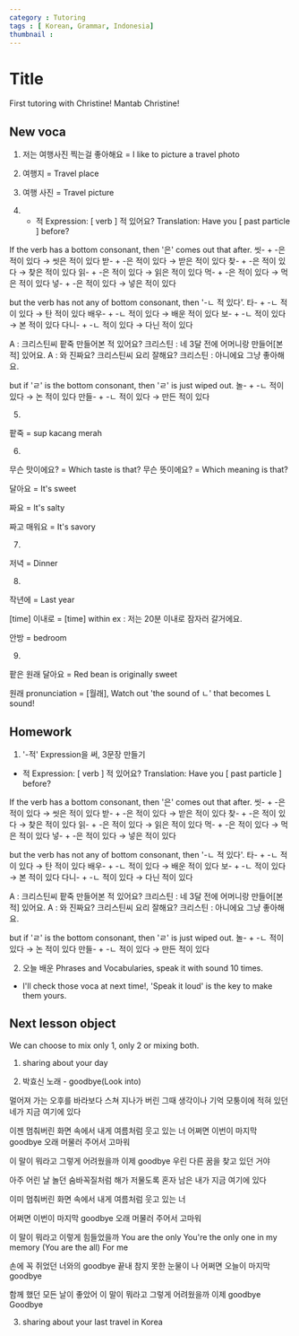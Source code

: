 ```yaml
---
category : Tutoring
tags : [ Korean, Grammar, Indonesia]
thumbnail : 
---
```


# Title 

First tutoring with Christine!
Mantab Christine!

## New voca

1. 저는 여행사진 찍는걸 좋아해요 = I like to picture a travel photo

2. 여행지 = Travel place

3. 여행 사진 = Travel picture

4. - 적
Expression: [ verb ] 적 있어요? 
Translation: Have you [ past particle ] before?

If the verb has a bottom consonant, then '은' comes out that after. 
씻- + -은 적이 있다 → 씻은 적이 있다
받- + -은 적이 있다 → 받은 적이 있다
찾- + -은 적이 있다 → 찾은 적이 있다
읽- + -은 적이 있다 → 읽은 적이 있다
먹- + -은 적이 있다 → 먹은 적이 있다
넣- + -은 적이 있다 → 넣은 적이 있다

but the verb has not any of bottom consonant, then  '-ㄴ 적 있다'.
타- + -ㄴ 적이 있다 → 탄 적이 있다
배우- + -ㄴ 적이 있다 → 배운 적이 있다
보- + -ㄴ 적이 있다 → 본 적이 있다
다니- + -ㄴ 적이 있다 → 다닌 적이 있다

A : 크리스틴씨 팥죽 만들어본 적 있어요?
크리스틴 : 네 3달 전에 어머니랑 만들어[본 적] 있어요.
A : 와 진짜요? 크리스틴씨 요리 잘해요?
크리스틴 : 아니에요 그냥 좋아해요.


but if 'ㄹ' is the bottom consonant, then 'ㄹ' is just wiped out.
놀- + -ㄴ 적이 있다 → 논 적이 있다
만들- + -ㄴ 적이 있다 → 만든 적이 있다


5. 
팥죽 = sup kacang merah

6. 
무슨 맛이에요? = Which taste is that?
무슨 뜻이에요? = Which meaning is that?

달아요 = It's sweet

짜요 = It's salty

짜고 매워요 = It's savory

7.  
저녁 = Dinner

8. 
작년에 = Last year

[time] 이내로 = [time] within
ex : 저는 20분 이내로 잠자러 갈거에요.


안방 = bedroom

9. 
팥은 원래 달아요 = Red bean is originally sweet

원래 pronunciation = [월래], Watch out 'the sound of ㄴ' that becomes L sound! 


## Homework

1. '-적' Expression을 써, 3문장 만들기

- 적
Expression: [ verb ] 적 있어요? 
Translation: Have you [ past particle ] before?

If the verb has a bottom consonant, then '은' comes out that after. 
씻- + -은 적이 있다 → 씻은 적이 있다
받- + -은 적이 있다 → 받은 적이 있다
찾- + -은 적이 있다 → 찾은 적이 있다
읽- + -은 적이 있다 → 읽은 적이 있다
먹- + -은 적이 있다 → 먹은 적이 있다
넣- + -은 적이 있다 → 넣은 적이 있다

but the verb has not any of bottom consonant, then  '-ㄴ 적 있다'.
타- + -ㄴ 적이 있다 → 탄 적이 있다
배우- + -ㄴ 적이 있다 → 배운 적이 있다
보- + -ㄴ 적이 있다 → 본 적이 있다
다니- + -ㄴ 적이 있다 → 다닌 적이 있다

A : 크리스틴씨 팥죽 만들어본 적 있어요?
크리스틴 : 네 3달 전에 어머니랑 만들어[본 적] 있어요.
A : 와 진짜요? 크리스틴씨 요리 잘해요?
크리스틴 : 아니에요 그냥 좋아해요.


but if 'ㄹ' is the bottom consonant, then 'ㄹ' is just wiped out.
놀- + -ㄴ 적이 있다 → 논 적이 있다
만들- + -ㄴ 적이 있다 → 만든 적이 있다




2. 오늘 배운 Phrases and Vocabularies, speak it with sound 10 times.

* I'll check those voca at next time!, 'Speak it loud' is the key to make them yours. 


## Next lesson object

We can choose to mix only 1, only 2 or mixing both.

1. sharing about your day

2. 박효신 노래 -  goodbye(Look into)

멀어져 가는 오후를 바라보다
스쳐 지나가 버린 그때 생각이나
기억 모퉁이에 적혀 있던 네가
지금 여기에 있다

이젠 멈춰버린 화면 속에서
내게 여름처럼 웃고 있는 너
어쩌면 이번이 마지막 goodbye
오래 머물러 주어서 고마워

이 말이 뭐라고 그렇게 어려웠을까
이제 goodbye
우린 다른 꿈을 찾고 있던 거야

아주 어린 날 놀던 숨바꼭질처럼
해가 저물도록 혼자 남은 내가
지금 여기에 있다

이미 멈춰버린 화면 속에서
내게 여름처럼 웃고 있는 너

어쩌면 이번이 마지막 goodbye
오래 머물러 주어서 고마워

이 말이 뭐라고 이렇게 힘들었을까
You are the only
You're the only one in my memory
(You are the all)
For me

손에 꼭 쥐었던 너와의 goodbye
끝내 참지 못한 눈물이 나
어쩌면 오늘이 마지막 goodbye

함께 했던 모든 날이 좋았어
이 말이 뭐라고 그렇게 어려웠을까
이제 goodbye
Goodbye

3. sharing about your last travel in Korea